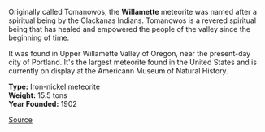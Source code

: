 Originally called Tomanowos, the **Willamette** meteorite was named after a spiritual being by the Clackanas Indians. Tomanowos is a revered spiritual being that has healed and empowered the people of the valley since the beginning of time. 

It was found in Upper Willamette Valley of Oregon, near the present-day city of Portland. It's the largest meteorite found in the United States and is currently on display at the Americann Museum of Natural History.

**Type:** Iron-nickel meteorite<br>
**Weight:** 15.5 tons<br>
**Year Founded:** 1902 

[Source](https://www.amnh.org/exhibitions/permanent/the-universe/planets/planetary-impacts/willamette-meteorite)